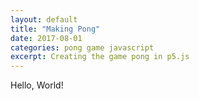```yaml
---
layout: default
title: "Making Pong"
date: 2017-08-01
categories: pong game javascript
excerpt: Creating the game pong in p5.js
---
```

Hello, World!
